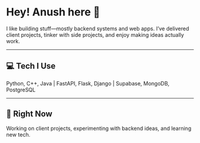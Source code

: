 # Hey! Anush here 👋

I like building stuff—mostly backend systems and web apps. I’ve delivered client projects, tinker with side projects, and enjoy making ideas actually work.

---

## 💻 Tech I Use
Python, C++, Java | FastAPI, Flask, Django | Supabase, MongoDB, PostgreSQL

---

## 🚀 Right Now
Working on client projects, experimenting with backend ideas, and learning new tech.
